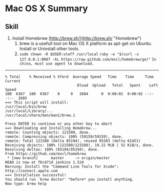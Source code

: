 # Mac OS X Summary

## Skill

1. Install Homebrwe [http://brew.sh/](http://brew.sh/ "Homebrew")
   1. brew is a usefull tool on Mac OS X platform as apt-get on Ubuntu. Install or Uninstall other tools.
   2. `sudo chown -R $USER:staff /usr/local`
      `ruby -e "$(curl -x 127.0.0.1:8087 -kL https://raw.github.com/mxcl/homebrew/go)"`
      `In china, must use agent to download.`

---
    % Total    % Received % Xferd  Average Speed   Time    Time     Time  Current
                                     Dload  Upload   Total   Spent    Left  Speed
    100  6367  100  6367    0     0   2684      0  0:00:02  0:00:02 --:--:--  2685
    ==> This script will install:
    /usr/local/bin/brew
    /usr/local/Library/...
    /usr/local/share/man/man1/brew.1

    Press ENTER to continue or any other key to abort
    ==> Downloading and Installing Homebrew...
    remote: Counting objects: 121580, done.
    remote: Compressing objects: 100% (59159/59159), done.
    remote: Total 121580 (delta 85194), reused 95203 (delta 61451)
    Receiving objects: 100% (121580/121580), 19.22 MiB | 52 KiB/s, done.
    Resolving deltas: 100% (85194/85194), done.
    From https://github.com/mxcl/homebrew
     * [new branch]      master     -> origin/master
    HEAD is now at f6c471d jenkins 1.524
    Warning: Install the "Command Line Tools for Xcode": http://connect.apple.com
    ==> Installation successful!
    You should run `brew doctor' *before* you install anything.
    Now type: brew help
     
